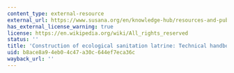 ```yaml
---
content_type: external-resource
external_url: https://www.susana.org/en/knowledge-hub/resources-and-publications/library/details/1498
has_external_license_warning: true
license: https://en.wikipedia.org/wiki/All_rights_reserved
status: ''
title: 'Construction of ecological sanitation latrine: Technical handbook'
uid: b8ace8a9-4eb0-4c47-a30c-644ef7eca36c
wayback_url: ''
---
```

